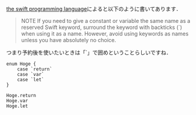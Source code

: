 <!-- title:Swift：enumで予約語を使う -->

[the swift programming language](https://docs.swift.org/swift-book/LanguageGuide/TheBasics.html#//apple_ref/doc/uid/TP40014097-CH5-ID310)によると以下のように書いてあります．

> NOTE
> If you need to give a constant or variable the same name as a reserved Swift keyword, surround the keyword with backticks (`) when using it as a name. However, avoid using keywords as names unless you have absolutely no choice.

つまり予約後を使いたいときは「\`」で囲めということらしいですね．

```swift:例
enum Hoge {
    case `return`
    case `var`
    case `let`
}

Hoge.return
Hoge.var
Hoge.let
```
